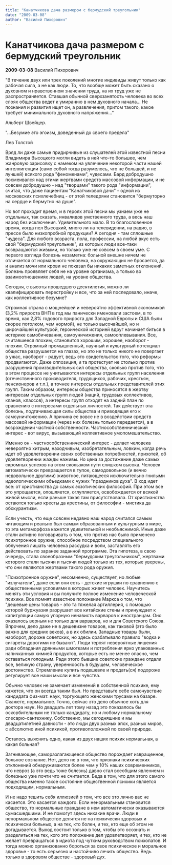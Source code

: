 ```yaml
---
title: "Канатчикова дача размером с бермудский треугольник"
date: "2009-03-08"
author: "Василий Пихорович"
---
```


# Канатчикова дача размером с бермудский треугольник

**2009-03-08** Василий Пихорович

"В течение двух или трех поколений многие индивиды живут только как рабочая сила, а не как люди. То, что вообще может быть сказано о духовном и нравственном значении труда, на их труд уже не распространяется. Ставшая обычной сверхзанятость человека во всех слоях общества ведет к умиранию в нем духовного начала... Не познания и развития ищет он, а развлечения, притом такого, какое требует минимального духовного напряжения..."

Альберт Швейцер.

"...Безумие это эгоизм, доведенный до своего предела"

Лев Толстой

Вряд ли даже самые придирчивые из слушателей этой известной песни Владимира Высоцкого могли видеть в ней что-то большее, чем жанровую зарисовку с намеком на увлечение некоторой части нашей интеллигенции (само собой тогда разумелось, что не большей, и не лучшей) всякого рода "феноменами", чудесами. Бард добродушно посмеивался над этими жертвами средств массовой информации, и не совсем добродушно - над "творцами" такого рода "информации", считая, что даже пациентам "Канатчиковой дачи" - одной из московских психлечебниц - от этой теледряни становится "бермуторно на сердце и бермутно на душе".

Но вот проходит время, и в героях этой песни мы узнаем уже не отдельных, так сказать, инвалидов умственного труда, а весь наш народ без исключения. Удивительного мало. В то благословенное время, когда пел Высоцкий, много ли на телевидении, на радио, в прессе было низкопробной продукции? А сегодня - там сплошные "чудеса". Для любого возраста, пола, профессии, на любой вкус есть свой "бермудский треугольник", из которых люди все-таки возвращаются живыми, но только уже не совсем в своем уме. С первого взгляда болезнь незаметна: больной внешне ничем не отличается от нормального человека, на окружающих не бросается, да и анализ мочи или крови не показал бы никаких заметных отклонений. Болезнь проявляет себя не на уровне организма, а только во взаимоотношениях людей, на уровне общества.

Сегодня, с высоты прошедшего десятилетия, можно ли квалифицировать перестройку и все, что за ней последовало, иначе, как коллективное безумие?

Огромная страна с мощнейшей и невероятно эффективной экономикой (3,2% прироста ВНП в год мы панически именовали застоем, в то время, как 2,8%  годового прироста для Западной Европы и США были скорее потолком, чем нормой), не только высочайшей, но и широчайшей  культурой, героической историей вдруг начинает биться в истерике самобичевания, самоуничижения, самооплевывания. Все, считавшееся плохим, становится хорошим, хорошее, наоборот - плохим. Огромный промышленный, научный и культурный потенциал общества разрушается на глазах, но это не только никого не повергает в ужас, наоборот -  радует, ведь это свидетельство того, что реформы продвигаются. Даже оппозиция, и та протестует не столько против  разрушения производительных сил общества, сколько против того, что в этом процессе не учитываются интересы отдельных групп населения (отечественного производителя, трудящихся, рабочих, крестьян, пенсионеров и т.п.), а точнее интересы отдельных представителей этих групп. Таким образом, интересы общества приносятся в жертву интересам отдельных групп людей (наций, трудовых коллективов, кланов, классов), а интересы групп отходят на задний план по сравнению с интересами отдельных личностей. Так действует эта болезнь, подтачивающая силы общества и приводящая его к самоуничтожению. А причина ее вовсе не в воздействии средств массовой информации (через них болезнь только передается), а в возрождении частной собственности. Частнособственнический интерес - вот вирус, вызывающий коллективное умопомешательство.

Именно он - частнособственнический интерес -  делает человека невероятно хитрым, находчивым, изобретательным, ловким, когда речь идет об удовлетворении своих собственных потребностей, прихотей, об удовлетворении жажды наживы. Но цена за достижение даже самых скромных успехов на этом скользком пути слишком высока. Человек автоматически превращается в тупое, самодовольное (и вечно недовольное другими) животное, питающееся исключительно гнилыми идеологическими объедками с чужих "праздников духа". В ход идет все: от христианства до самых экзотических философий. При этом все это упрощается, опошляется, оглупляется, освобождается от всякой живой мысли, если раньше такая там присутствовала. От христианства остаются только кресты да крестины, от философии - мистика да обскурантизм.

Если учесть, что еще совсем недавно наш народ считался самым читающим и реально был самым образованным и культурным в мире, то эта метаморфоза кажется удивительной и необъяснимой. Иные даже стали активно поговаривать о том, что против нас было применено психотронное оружие, способное посредством специального облучения лишать человека рассудка и воли, заставлять его действовать по заранее заданной программе. Эта гипотеза, в свою очередь, стала своеобразным "бермудским треугольником", жертвами которого стали тысячи и тысячи людей только из тех, которые уверены, что они являются жертвами такого рода оружия.

"Психотронное оружие", несомненно, существует, но любые "излучатели", даже если они есть - детские игрушки по сравнению с общественными условиями в которых живет человек. Научитесь менять эти условия и вы получите полное изменение человеческой психики. Все помнят известное положение Маркса о том, что  "дешевые цены товаров - это та тяжелая артиллерия, с помощью которой буржуазия разрушает все китайские стены и принуждает к капитуляции самую упорную ненависть варваров к иностранцам. Оно оказалось верным не только для варваров, но и для Советского Союза. Впрочем, дело даже не в дешевизне товаров, как таковой (это было важно для средних веков), а в их обилии. Западные товары были, наоборот, дороже советских, но здесь срабатывало правило "водка и сигареты дорогими не бывают". Люди терпят невероятные лишения ради обладания дрянными шмотками и потребления ярко упакованных напичканных химией продуктов, которые есть не менее опасно, чем оставаться голодным. Ради этого бывшие советские граждане отдали все, великую страну, уверенноость в будущем, человеческое достоинство. Стремление купить подешевле и продать(ся) подороже регулирует все наши мысли и все чувства.

Обычно человек не замечает изменений в собственной психике, ему кажется, что он всегда таким был. Но представьте себе самочувствие кандидата физ-мат. наук, торгующего женскими трусами на базаре. Скажете, нормальное. Точно, сейчас это дело обычное хоть для доктора наук. Но двадцать лет тому назад это показалось бы оскорбительным не только кандидату, но и любому нормальному слесарю-сантехнику. Собственно, мы сегодняшние и мы двадцатилетней давности - это люди двух разных эпох, разных миров, с абсолютно иной психикой, противоположной по своей природе.

Осталось выяснить одно, какая из двух наших психик нормальная, а какая больная?

Загнивающее, саморазлагающееся общество порождает извращенное, больное сознание. Нет, дело не в том, что признаки психических отклонений обнаруживаются более чем у 10% наших современников, что невроз (а это ведь тоже болезнь) давно стал всеобщим явлением и болезнью уже почти что не считается. Беда в том, что для этого самого общества именно такое состояние общественной психики является подходящим, нормальным.

И не надо тешить себя иллюзией о том, что все это лично вас не касается. Это касается каждого. Если ненормальным становится общество, то нормальные граждане в нем автоматически оказываются сумасшедшими. И не помогут здесь никакие врачи. Люди в ненормальном обществе делятся не на психически здоровых и психически больных, а на тех, кто болен, и тех, кто еще об этом не догадывается. Выход состоит только в том, чтобы это осознать и разделиться на тех, кого это положение дел удовлетворяет, и тех, кто не желает превращаться в идиота под чутким руководством психопатов. И тогда можно организованно бороться за свое психическое и моральное здоровье - то есть серьезно и настойчиво лечить общество. Ведь только в здоровом обществе - здоровый дух.